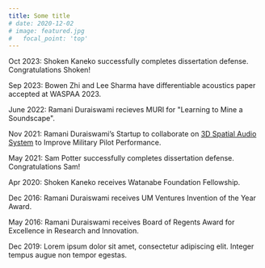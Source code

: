 ```yaml
---
title: Some title
# date: 2020-12-02
# image: featured.jpg
#   focal_point: 'top'
---
```


Oct 2023: Shoken Kaneko successfully completes dissertation defense. Congratulations Shoken!  

Sep 2023: Bowen Zhi and Lee Sharma have differentiable acoustics paper accepted at WASPAA 2023.

June 2022: Ramani Duraiswami recieves MURI for "Learning to Mine a Soundscape".  

Nov 2021: Ramani Duraiswami’s Startup to collaborate on [3D Spatial Audio System](https://www.cs.umd.edu/article/2021/11/duraiswami%E2%80%99s-startup-collaborates-3d-spatial-audio-system-improve-military-pilot) to Improve Military Pilot Performance.

May 2021: Sam Potter successfully completes dissertation defense. Congratulations Sam! 

Apr 2020: Shoken Kaneko receives Watanabe Foundation Fellowship.

Dec 2016: Ramani Duraiswami receives UM Ventures Invention of the Year Award.

May 2016: Ramani Duraiswami receives Board of Regents Award for Excellence in Research and Innovation.

<!--more-->

Dec 2019: Lorem ipsum dolor sit amet, consectetur adipiscing elit. Integer tempus augue non tempor egestas. 